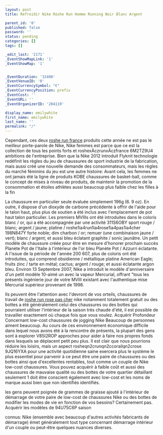 ```yaml
---
layout: post
title: Refroidir Nike Roshe Run Homme Running Noir Blanc Argent

parent_id: '0'
published: false
password: ''
status: pending
categories: []
tags: []

_edit_last: '2171'
_EventShowMapLink: '1'
_EventShowMap: '1'


_EventDuration: '32400'
_EventVenueID: '0'
_EventCurrencySymbol: "€"
_EventCurrencyPosition: prefix
_EventCost: ''
_EventURL: ''
_EventOrganizerID: '204119'

display_name: emilywhite
first_name: emilywhite
last_name: ''
permalink: "/"
---
```


Cependant, ces deux [roshe run france](http://www.solderoshebas.fr/) produits cette année ne est pas le meilleur porte-parole de Nike, Nike femmes est parce que ce est la collection de tous les points forts et roshexÄczrunxÄczfrance 6M2TZ9U4 ambitions de l'entreprise. Bien que la Nike 2012 introduit Flyknit technologie redéfinit les règles du jeu de chaussures de sport industrie de la fabrication, mais aussi créé une nouvelle demande des consommateurs, mais les règles du marché féminins du jeu est une autre
histoire: Avant cela, les femmes ne ont jamais été la ligne de produits KOBE chaussures de basket-ball, comme le concept de mises à niveau de produits, de maintenir la promotion de la consommation et étoiles athlètes aussi beaucoup plus faible chez les filles à la fin

La chaussure en particulier seule évaluée simplement 196g (6. 9 oz). En outre, il dispose d'un dioxyde de carbone précédente à offrir de l'aide pour le talon haut, plus plus de soutien a été inclus avec l'emplacement de pot haut talon particulier. Les premiers MVIIIs ont été introduites dans le coloris blanc / or, qui a été accompagnée par une activité 311S6OBY sport rouge / blanc; argent / jaune; platine / roshe1ia4run1ia4rose1ia4pas1ia4cher 198N847Y forte noble; dim charbon / or; remuer (une combinaison jaune / vert); blanc / argent; et aussi bleu éclatant graphite / sonic jaunâtre. Un petit modèle de chaussure créée pour être en mesure d'honorer prochain succès Planète Pot de l'Italie à l'intérieur de l'or bleu Planète Pot / Azzurri éclatante. A l'issue de la période de l'année 200 607, plus de coloris ont été introduites, qui comprend obsidienne / métallique platine American Eagle; fruits zinc / tarte en métal; cactus; argent / rouge; et aussi éclatante argon bleu. Environ 13 Septembre 2007, Nike a introduit le modèle d'anniversaire d'un petit modèle 10-aimé un avec la vapeur Mercurial, offrant "tous les présents ingénierie jour de votre MVIII existant avec l'authentique mise Mercurial supérieur provenant de 1998.

Ils peuvent être l'attention avec l'devront de vos orteils, chaussures de travail de [roshe run rose pas cher](http://www.solderoshebas.fr/roshe-run-rose-c-24.html) nike notamment totalement gratuit ou des bottes a été généralement celui des chaussures ou des bottes qui pourraient utiliser l'intérieur de la saison très chaude d'été, il est possible de travailler exactement où chaque fois que vous voulez. Acquérir Profondeur Concernant low-cost chaussures de jogging Nike Beaucoup de personnes aiment beaucoup. Au cours de ces environnement économique difficile dans lequel nous avons été à la rencontre de présents, la plupart des gens sont à explorer V85I2ROP approches pour aider à faire nos propres fonds dans lesquels se déplacent petit peu plus. Il est clair que nous pourrions réduire les loisirs, mais un aspect rosheqn2crunqn2ccorailqn2crose 9JQ16YXA pour une activité quotidienne saine exercera plus le système le plus essentiel pour parvenir à ce peut être une paire de chaussures ou des bottes ainsi que d'excellentes rentables, tout comme un couple de Nike low-cost chaussures. Vous pouvez acquérir à faible coût et aussi des chaussures de mauvaise qualité ou des bottes de votre quartier détaillant seulement 1 doit être conscient également avec low-cost et les noms de marque aussi bien que non identifiés identifiés.

les gens peuvent poignée de grammes de graisse ajouté à l'intérieur de démarrage de votre paire de low-cost de chaussures Nike ou des bottes de modifier les modes de vie en fonction de vos besoins? Certainement pas. Acquérir les modèles de 94U75C6P saison

connus: Nike (ensemble avec beaucoup d'autres activités fabricants de démarrage) émet généralement tout type concernant démarrage intérieur d'un couple ou peut-être quelques nuances diverses.